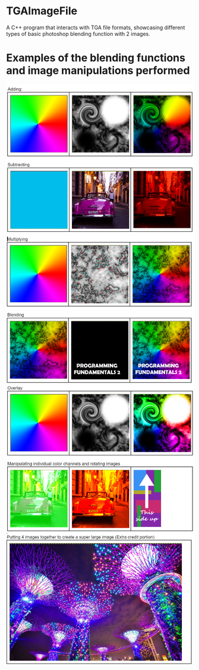 # TGAImageFile
A C++ program that interacts with TGA file formats, showcasing different types of basic photoshop blending function with 2 images.

# Examples of the blending functions and image manipulations performed
![](images/TGARM1.png)
![](images/TGARM2.png)
![](images/TGARM3.png)
![](images/TGARM4.png)
